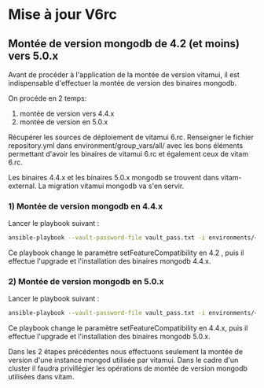 # Mise à jour V6rc

## Montée de version mongodb de 4.2 (et moins) vers 5.0.x

Avant de procéder à l'application de la montée de version vitamui, il est indispensable d'effectuer la montée de version des binaires mongodb.

On procéde en 2 temps:
1) montée de version vers 4.4.x
2) montée de version en 5.0.x

Récupérer les sources de déploiement de vitamui 6.rc. Renseigner le fichier repository.yml dans environment/group_vars/all/ avec les bons éléments
permettant d'avoir les binaires de vitamui 6.rc et également ceux de vitam 6.rc.

Les binaires 4.4.x et les binaires 5.0.x mongodb se trouvent dans vitam-external. La migration vitamui mongodb va s'en servir.

### 1) Montée de version mongodb en 4.4.x

Lancer le playbook suivant :

~~~sh
ansible-playbook --vault-password-file vault_pass.txt -i environments/<hostfile_vitamui> --extra-vars=@./environments/vitamui_extra_vars.yml ansible-vitamui-migration/migration_mongodb_44.yml
~~~

Ce playbook change le paramètre setFeatureCompatibility en 4.2 , puis il effectue l'upgrade et l'installation des binaires mongodb 4.4.x.

### 2) Montée de version mongodb en 5.0.x

Lancer le playbook suivant :

~~~sh
ansible-playbook --vault-password-file vault_pass.txt -i environments/<hostfile_vitamui> --extra-vars=@./environments/vitamui_extra_vars.yml ansible-vitamui-migration/migration_mongodb_50.yml
~~~

Ce playbook change le paramètre setFeatureCompatibility en 4.4.x, puis il effectue l'upgrade et l'installation des binaires mongodb 5.0.x.

Dans les 2 étapes précédentes nous effectuons seulement la montée de version d'une instance mongod utilisée par vitamui. Dans le cadre d'un cluster
il faudra privillégier les opérations de montée de version mongodb utilisées dans vitam.
